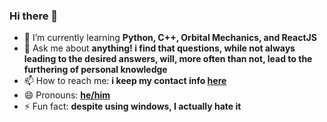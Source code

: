 ### Hi there 👋

- 🌱 I’m currently learning **Python, C++, Orbital Mechanics, and ReactJS**
- 💬 Ask me about **anything! i find that questions, while not always leading to the desired answers, will, more often than not, lead to the furthering of personal knowledge**
- 📫 How to reach me: **i keep my contact info [here](https://isota.ch/contact)**
- 😄 Pronouns: **[he/him](https://en.pronouns.page/@toastorbtoasted)**
- ⚡ Fun fact: **despite using windows, I actually hate it**
